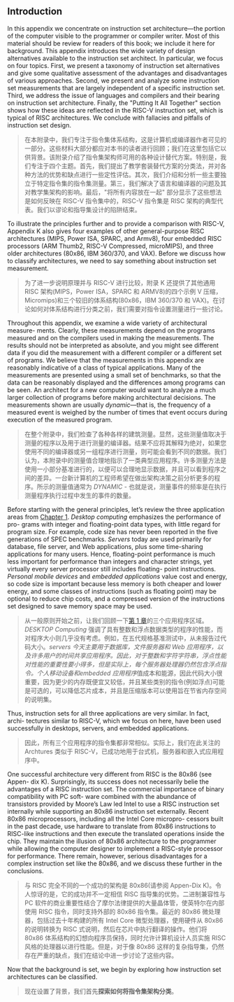 ## Introduction

In this appendix we concentrate on instruction set architecture—the portion of the computer visible to the programmer or compiler writer. Most of this material should be review for readers of this book; we include it here for background. This appendix introduces the wide variety of design alternatives available to the instruction set architect. In particular, we focus on four topics. First, we present a taxonomy of instruction set alternatives and give some qualitative assessment of the advantages and disadvantages of various approaches. Second, we present and analyze some instruction set measurements that are largely independent of a specific instruction set. Third, we address the issue of languages and compilers and their bearing on instruction set architecture. Finally, the  "Putting It All Together"  section shows how these ideas are reflected in the RISC-V instruction set, which is typical of RISC architectures. We conclude with fallacies and pitfalls of instruction set design.

> 在本附录中，我们专注于指令集体系结构，这是计算机或编译器作者可见的一部分。这些材料大部分都应对本书的读者进行回顾；我们在这里包括它以供背景。该附录介绍了指令集架构师可用的各种设计替代方案。特别是，我们专注于四个主题。首先，我们提出了教学套装替代方案的分类法，并对各种方法的优势和缺点进行一些定性评估。其次，我们介绍和分析一些主要独立于特定指令集的指令集测量。第三，我们解决了语言和编译器的问题及其对教学集架构的影响。最后，"将所有内容放在一起" 部分显示了这些想法是如何反映在 RISC-V 指令集中的，RISC-V 指令集是 RISC 架构的典型代表。我们以谬论和指导集设计的陷阱结束。

To illustrate the principles further and to provide a comparison with RISC-V, Appendix K also gives four examples of other general-purpose RISC architectures (MIPS, Power ISA, SPARC, and Armv8), four embedded RISC processors (ARM Thumb2, RISC-V Compressed, microMIPS), and three older architectures (80x86, IBM 360/370, and VAX). Before we discuss how to classify architectures, we need to say something about instruction set measurement.

> 为了进一步说明原理并与 RISC-V 进行比较，附录 K 还提供了其他通用 RISC 架构(MIPS，Power ISA，SPARC 和 ARMV8)的四个示例 V 压缩，Micromips)和三个较旧的体系结构(80x86，IBM 360/370 和 VAX)。在讨论如何对体系结构进行分类之前，我们需要对指令设置测量进行一些讨论。

Throughout this appendix, we examine a wide variety of architectural measure- ments. Clearly, these measurements depend on the programs measured and on the compilers used in making the measurements. The results should not be interpreted as absolute, and you might see different data if you did the measurement with a different compiler or a different set of programs. We believe that the measurements in this appendix are reasonably indicative of a class of typical applications. Many of the measurements are presented using a small set of benchmarks, so that the data can be reasonably displayed and the differences among programs can be seen. An architect for a new computer would want to analyze a much larger collection of programs before making architectural decisions. The measurements shown are usually _dynamic_—that is, the frequency of a measured event is weighed by the number of times that event occurs during execution of the measured program.

> 在整个附录中，我们检查了各种各样的建筑测量。显然，这些测量值取决于测量的程序以及用于进行测量的编译器。结果不应将其解释为绝对，如果您使用不同的编译器或另一组程序进行测量，则可能会看到不同的数据。我们认为，本附录中的测量值合理地指示了一类典型应用程序。许多测量方法是使用一小部分基准进行的，以便可以合理地显示数据，并且可以看到程序之间的差异。一台新计算机的工程师希望在做出架构决策之前分析更多的程序。所示的测量值通常为 *DYNAMIC* - 也就是说，测量事件的频率是在执行测量程序执行过程中发生的事件的数量。

Before starting with the general principles, let’s review the three application areas from [Chapter 1](#_bookmark2). _Desktop computing_ emphasizes the performance of pro- grams with integer and floating-point data types, with little regard for program size. For example, code size has never been reported in the five generations of SPEC benchmarks. _Servers_ today are used primarily for database, file server, and Web applications, plus some time-sharing applications for many users. Hence, floating-point performance is much less important for performance than integers and character strings, yet virtually every server processor still includes floating- point instructions. _Personal mobile devices_ and _embedded applications_ value cost and energy, so code size is important because less memory is both cheaper and lower energy, and some classes of instructions (such as floating point) may be optional to reduce chip costs, and a compressed version of the instructions set designed to save memory space may be used.

> 从一般原则开始之前，让我们回顾一下[第 1 章](#_bookmark2)的三个应用程序区域。*DESKTOP Computing* 强调了具有整数和浮点数据类型的程序的性能，而对程序大小则几乎没有考虑。例如，在五代规格基准测试中，从未报告过代码大小。*servers *今天主要用于数据库，文件服务器和 Web 应用程序，以及许多用户的时间共享应用程序。因此，对于整数和字符字符串，浮点性能对性能的重要性要小得多，但是实际上，每个服务器处理器仍然包含浮点指令。*个人移动设备*和*embedded 应用程序*值成本和能源，因此代码大小很重要，因为更少的内存既便宜又较低，并且某些类别的指令(例如浮点)可能是可选的，可以降低芯片成本，并且是压缩版本可以使用旨在节省内存空间的说明集。

Thus, instruction sets for all three applications are very similar. In fact, archi- tectures similar to RISC-V, which we focus on here, have been used successfully in desktops, servers, and embedded applications.

> 因此，所有三个应用程序的指令集都非常相似。实际上，我们在此关注的 Archtures 类似于 RISC-V，已成功地用于台式机，服务器和嵌入式应用程序中。

One successful architecture very different from RISC is the 80x86 (see Appen- dix K). Surprisingly, its success does not necessarily belie the advantages of a RISC instruction set. The commercial importance of binary compatibility with PC soft- ware combined with the abundance of transistors provided by Moore’s Law led Intel to use a RISC instruction set internally while supporting an 80x86 instruction set externally. Recent 80x86 microprocessors, including all the Intel Core micropro- cessors built in the past decade, use hardware to translate from 80x86 instructions to RISC-like instructions and then execute the translated operations inside the chip. They maintain the illusion of 80x86 architecture to the programmer while allowing the computer designer to implement a RISC-style processor for performance. There remain, however, serious disadvantages for a complex instruction set like the 80x86, and we discuss these further in the conclusions.

> 与 RISC 完全不同的一个成功的架构是 80x86(请参阅 Appen-Dix K)。令人惊讶的是，它的成功并不一定相信 RISC 指导集的优势。二进制兼容性与 PC 软件的商业重要性结合了摩尔法律提供的大量晶体管，使英特尔在内部使用 RISC 指令，同时支持外部的 80x86 指令集。最近的 80x86 微处理器，包括过去十年构建的所有 Intel Core 微型处理器，使用硬件从 80x86 的说明转换为 RISC 式说明，然后在芯片中执行翻译的操作。他们将 80x86 体系结构的幻想向程序员保持，同时允许计算机设计人员实施 RISC 风格的处理器以进行性能。但是，对于像 80x86 这样的复杂指导集，仍然存在严重的缺点，我们在结论中进一步讨论了这些内容。

Now that the background is set, we begin by exploring how instruction set architectures can be classified.

> 现在设置了背景，我们首先**探索如何将指令集架构分类**。
